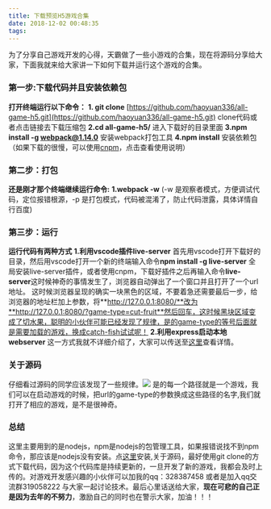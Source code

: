 ```yaml
---
title: 下载预览H5游戏合集
date: 2018-12-02 00:48:35
tags:
---
```

为了分享自己游戏开发的心得，天霸做了一些小游戏的合集，现在将源码分享给大家，下面我就来给大家讲一下如何下载并运行这个游戏的合集。
### **第一步:下载代码并且安装依赖包**
**打开终端运行以下命令：**
   **1. git clone** [https://github.com/haoyuan336/all-game-h5.git](https://github.com/haoyuan336/all-game-h5.git)  clone代码或者点击链接去下载压缩包
   **2.cd all-game-h5/** 进入下载好的目录里面
   **3.npm install -g webpack@1.14.0** 安装webpack打包工具
   **4.npm install** 安装依赖包（如果下载的很慢，可以使用[cnpm](https://npm.taobao.org/)，点击查看使用说明）
### **第二步：打包**
**还是刚才那个终端继续运行命令:**
**1.webpack -w** (-w 是观察者模式，方便调试代码，定位报错根源，-p 是打包模式，代码被混淆了，防止代码泄露，具体详情自行百度)
### **第三步：运行**
**运行代码有两种方式**
**1.利用vscode插件live-server**
首先用vscode打开下载好的目录，然后用vscode打开一个新的终端输入命令**npm install -g live-server** 全局安装live-server插件，或者使用cnpm，下载好插件之后再输入命令**live-server**这时候神奇的事情发生了，浏览器自动弹出了一个窗口并且打开了一个url地址。
这时候浏览器呈现的确实一块黑色的区域，不要着急还需要最后一步，给浏览器的地址栏加上参数，将**http://127.0.0.1:8080/**改为**http://127.0.0.1:8080/?game-type=cut-fruit**然后回车，这时候黑块区域变成了切水果，聪明的小伙伴可能已经发现了规律，是的game-type的等号后面就是需要加载的游戏，换成catch-fish试试呢！
**2.利用express启动本地webserver**
    这一方式我就不详细介绍了，大家可以传送至[这里](/2018/12/02/如何快速的启动一个本地的web服务-nodejs-express/)查看详情。
### **关于源码**
仔细看过源码的同学应该发现了一些规律。![](/img/code-path.png)
是的每一个路径就是一个游戏，我们可以在启动游戏的时候，把url的game-type的参数换成这些路径的名字,我们就打开了相应的游戏，是不是很神奇。
### **总结**
这里主要用到的是nodejs，npm是nodejs的包管理工具，如果报错说找不到npm命令，那应该是nodejs没有安装。点[这里](https://nodejs.org/en/)安装,关于源码，最好使用git clone的方式下载代码，因为这个代码库是持续更新的，一旦开发了新的游戏，我都会及时上传的。对游戏开发感兴趣的小伙伴可以加我的qq：328387458 或者是加入qq交流群319058222 与大家一起讨论技术。最后心里话送给大家，**现在可悲的自己正是因为去年的不努力**，激励自己的同时也在警示大家，加油！！！
